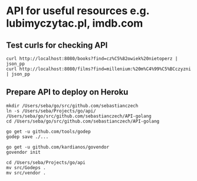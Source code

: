 # API for useful resources e.g. lubimyczytac.pl, imdb.com

## Test curls for checking API

```
curl http://localhost:8080/books?find=cz%C5%82owiek%20nietoperz | json_pp
curl http://localhost:8080/films?find=millenium:%20m%C4%99%C5%BCczyzni | json_pp
```

## Prepare API to deploy on Heroku

```
mkdir /Users/seba/go/src/github.com/sebastianczech
ln -s /Users/seba/Projects/go/api/ /Users/seba/go/src/github.com/sebastianczech/API-golang
cd /Users/seba/go/src/github.com/sebastianczech/API-golang

go get -u github.com/tools/godep
godep save ./...

go get -u github.com/kardianos/govendor
govendor init

cd /Users/seba/Projects/go/api
mv src/Godeps .
mv src/vendor .
```
